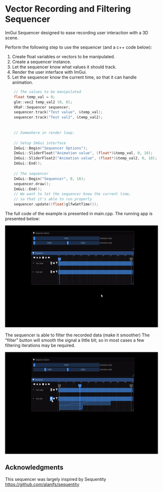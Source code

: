 # Vector Recording and Filtering Sequencer
ImGui Sequencer designed to ease recording user interaction with a 3D scene.

Perform the following step to use the sequencer (and a c++ code below):
1. Create float variables or vectors to be manipulated.
2. Create a sequencer instance.
3. Let the sequencer know what values it should track.
4. Render the user interface with ImGui.
5. Let the sequencer know the current time, so that it can handle animation.

```cpp
	// The values to be manipulated
    float temp_val = 0;
    glm::vec2 temp_val2 (0, 0);
    VRaF::Sequencer sequencer;
	sequencer.track("Test value", &temp_val);
	sequencer.track("Test val2", &temp_val2);
	
	
	// Somewhere in render loop:
	
	// Setup ImGui interface
	ImGui::Begin("Sequencer Options");
	ImGui::SliderFloat("Animation value", (float*)&temp_val, 0, 10);
	ImGui::SliderFloat2("Animation value", (float*)&temp_val2, 0, 10);
	ImGui::End();
	
	// The sequencer
	ImGui::Begin("Sequencer", 0, 16);
	sequencer.draw();
	ImGui::End();
	// We want to let the sequencer know the current time,
	// so that it's able to run properly
	sequencer.update((float)glfwGetTime());
```

The full code of the example is presented in main.cpp. The running app is presented below:

![](images/VRaFSeq_1.gif)

The sequencer is able to filter the recorded data (make it smoother)
The "filter" button will smooth the signal a little bit; so in most cases a few filtering iterations may be required.

![](images/VRaFSeq_2.gif)


## Acknowledgments

This sequencer was largely inspired by Sequentity
https://github.com/alanjfs/sequentity


